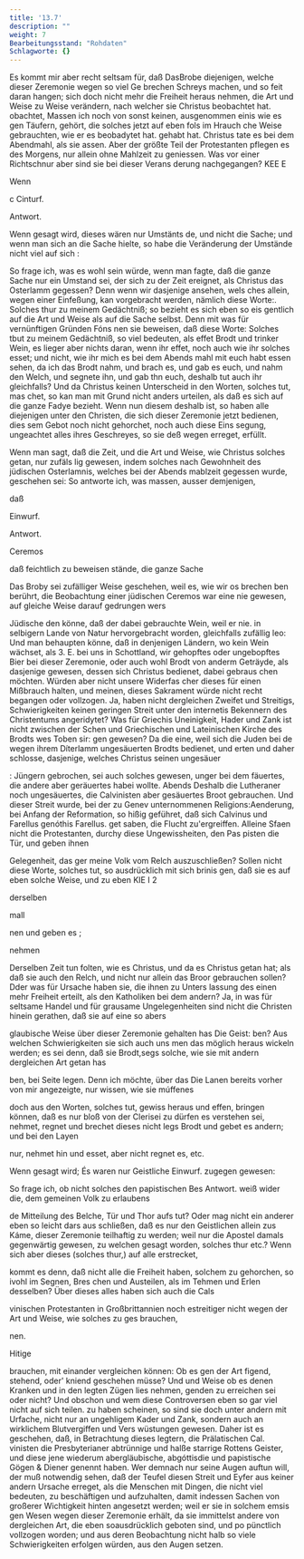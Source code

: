 ```yaml
---
title: '13.7'
description: ""
weight: 7
Bearbeitungsstand: "Rohdaten"
Schlagworte: {}
---
```

<!-- Seite 649 -->


Es kommt mir aber recht seltsam für, daß DasBrobe
diejenigen, welche dieser Zeremonie wegen so viel Ge brechen
Schreys machen, und so feit daran hangen; sich doch nicht mehr
die Freiheit heraus nehmen, die Art und Weise zu Weise
verändern, nach welcher sie Christus beobachtet hat. obachtet,
Massen ich noch von sonst keinen, ausgenommen einis wie es
gen Täufern, gehört, die solches jetzt auf eben fols im Hrauch
che Weise gebrauchten, wie er es beobadytet hat. gehabt hat.
Christus tate es bei dem Abendmahl, als sie assen.
Aber der größte Teil der Protestanten pflegen es des
Morgens, nur allein ohne Mahlzeit zu geniessen. Was
vor einer Richtschnur aber sind sie bei dieser Verans
derung nachgegangen?
        KEE E

Wenn

c
Cinturf.

Antwort.
<!-- Seite 650 -->
Wenn gesagt wird, dieses wären nur Umstänts de, und nicht die Sache; und wenn man sich an die Sache hielte, so habe die Veränderung der Umstände nicht viel auf sich :

So frage ich, was es wohl sein würde, wenn man fagte, daß die ganze Sache nur ein Umstand sei, der sich zu der Zeit ereignet, als Christus das Osterlamm gegessen? Denn wenn wir dasjenige ansehen, wels ches allein, wegen einer Einfeßung, kan vorgebracht werden, nämlich diese Worte:. Solches thur zu meinem Gedächtniß; so bezieht es sich eben so eis gentlich auf die Art und Weise als auf die Sache selbst. Denn mit was für vernünftigen Gründen Fóns nen sie beweisen, daß diese Worte: Solches tbut zu meinem Gedächtniß, so viel bedeuten, als effet Brodt und trinker Wein, es lieger aber nichts daran, wenn ihr effet, noch auch wie ihr solches esset; und nicht, wie ihr mich es bei dem Abends mahl mit euch habt essen sehen, da ich das Brodt nahm, und brach es, und gab es euch, und nahm den Welch, und segnete ihn, und gab thn euch, deshalb tut auch ihr gleichfalls? Und da Christus keinen Unterscheid in den Worten, solches tut, mas chet, so kan man mit Grund nicht anders urteilen, als daß es sich auf die ganze Fadye bezieht. Wenn nun diesem deshalb ist, so haben alle diejenigen unter den Christen, die sich dieser Zeremonie jetzt bedienen, dies sem Gebot noch nicht gehorchet, noch auch diese Eins segung, ungeachtet alles ihres Geschreyes, so sie deß wegen erreget, erfüllt.

 Wenn man sagt, daß die Zeit, und die Art und
Weise, wie Christus solches getan, nur zufäls
lig gewesen, indem solches nach Gewohnheit des
jüdischen Osterlamnis, welches bei der Abends
mablzeit gegessen wurde, geschehen sei:
 So antworte ich, was massen, ausser demjenigen,

daß

Einwurf.

Antwort.

<!-- Seite 651 -->

Ceremos

daß feichtlich zu beweisen stände, die ganze Sache

Das Broby sei zufälliger Weise geschehen, weil es, wie wir os brechen ben berührt, die Beobachtung einer jüdischen Ceremos war eine nie gewesen, auf gleiche Weise darauf gedrungen wers

Jüdische den könne, daß der dabei gebrauchte Wein, weil er nie. in selbigern Lande von Natur hervorgebracht worden, gleichfalls zufällig leo: Und man behaupten könne, daß in denjenigen Ländern, wo kein Wein wächset, als 3. E. bei uns in Schottland, wir gehopftes oder ungebopftes Bier bei dieser Zeremonie, oder auch wohl Brodt von anderm Geträyde, als dasjenige gewesen, dessen sich Christus bedienet, dabei gebraus chen möchten. Würden aber nicht unsere Widerfas cher dieses für einen Mißbrauch halten, und meinen, dieses Sakrament würde nicht recht begangen oder vollzogen. Ja, haben nicht dergleichen Zweifet und Streitigs, Schwierigkeiten keinen geringen Streit unter den internetis Bekennern des Christentums angeridytet? Was für Griechis Uneinigkeit, Hader und Zank ist nicht zwischen der Schen und Griechischen und Lateinischen Kirche des Brodts wes Toben sir: gen gewesen? Da die eine, weil sich die Juden bei de wegen ihrem Díterlamm ungesäuerten Brodts bedienet, und erten und daher schlosse, dasjenige, welches Christus seinen ungesäuer

: Jüngern gebrochen, sei auch solches gewesen, unger bei dem fäuertes, die andere aber geräuertes habei wollte. Abends Deshalb
 die Lutheraner noch ungesäuertes, die Calvinisten aber gesäuertes Broot gebrauchen. Und dieser Streit wurde, bei der zu Genev unternommenen Religions:Aenderung, bei Anfang der Reformation, so hißig geführet, daß sich Calvinus und Farellus genóthis Farellus. get saben, die Flucht zu'ergreiffen. Alleine Sfaen nicht die Protestanten, durchy diese Ungewissheiten, den Pas pisten die Tür, und geben ihnen

Gelegenheit, das ger meine Volk vom Relch auszuschließen? Sollen nicht diese Worte, solches tut, so ausdrücklich mit sich brinis gen, daß sie es auf eben solche Weise, und zu eben KIE I 2

derselben

mall


nen und geben es ;

nehmen
<!-- Seite 652 -->
Derselben Zeit tun folten, wie es Christus, und da es Christus getan hat; als daß sie auch den Relch, und nicht nur allein das Broor gebrauchen sollen? Dder was für Ursache haben sie, die ihnen zu Unters lassung des einen mehr Freiheit erteilt, als den Katholiken bei dem andern? Ja, in was für seltsame Handel und für grausame Ungelegenheiten sind nicht die Christen hinein gerathen, daß sie auf eine so abers

glaubische Weise über dieser Zeremonie gehalten has Die Geist: ben? Aus welchen Schwierigkeiten sie sich auch uns men das möglich heraus wickeln werden; es sei denn, daß sie Brodt,segs solche, wie sie mit andern dergleichen Art getan has

ben, bei Seite legen. Denn ich möchte, über das Die Lanen bereits vorher von mir angezeigte, nur wissen, wie sie múffenes

doch aus den Worten, solches tut, gewiss heraus und effen, bringen können, daß es nur bloß von der Clerisei zu dürfen es verstehen sei, nehmet, regnet und brechet dieses nicht legs Brodt und gebet es andern; und bei den Layen

nur, nehmet hin und esset, aber nicht regnet es, etc.

Wenn gesagt wird; És waren nur Geistliche Einwurf. zugegen gewesen:

So frage ich, ob nicht solches den papistischen Bes Antwort. weiß wider die, dem gemeinen Volk zu erlaubens

de Mitteilung des Belche, Tür und Thor aufs tut? Oder mag nicht ein anderer eben so leicht dars aus schließen, daß es nur den Geistlichen allein zus Káme, dieser Zeremonie teilhaftig zu werden; weil nur die Apostel damals gegenwärtig gewesen, zu welchen gesagt worden, solches thur etc.? Wenn sich aber dieses (solches thur,) auf alle erstrecket,

kommt es denn, daß nicht alle die Freiheit haben, solchem zu gehorchen, so ivohl im Segnen, Bres chen und Austeilen, als im Tehmen und Erlen desselben? Über dieses alles haben sich auch die Cals

vinischen Protestanten in Großbrittannien noch estreitiger nicht wegen der Art und Weise, wie solches zu ges
brauchen,

nen.

Hitige

<!-- Seite 653 -->

brauchen, mit einander vergleichen können: Ob es gen der Art
figend, stehend, oder' kniend geschehen müsse? Und und Weise
ob es denen Kranken und in den legten Zügen lies nehmen,
genden zu erreichen sei oder nicht? Und obschon und wem
diese Controversen eben so gar viel nicht auf sich teilen.
zu haben scheinen, so sind sie doch unter andern mit
Urfache, nicht nur an ungehligem Kader und Zank,
sondern auch an wirklichem Blutvergiffen und Vers
wüstungen gewesen. Daher ist es geschehen, daß,
in Betrachtung dieses legtern, die Prälatischen Cal.
vinisten die Presbyterianer abtrünnige und halße
starrige Rottens Geister, und diese jene wiederum
abergläubische, abgóttisdie und papistische Gögen &
Diener genennt haben. Wer demnach nur seine
Augen auftun will, der muß notwendig sehen, daß
der Teufel diesen Streit und Eyfer aus keiner andern
Ursache erreget, als die Menschen mit Dingen, die
nicht viel bedeuten, zu beschäftigen und aufzuhalten,
damit indessen Sachen von großerer Wichtigkeit
 hinten angesetzt werden; weil er sie in solchem emsis
 gen Wesen wegen dieser Zeremonie erhält, da
sie immittelst andere von dergleichen Art, die eben
soausdrücklich geboten sind, und po pünctlich
vollzogen worden; und aus deren Beobachtung nicht
halb so viele Schwierigkeiten erfolgen würden, aus
den Augen setzen.
